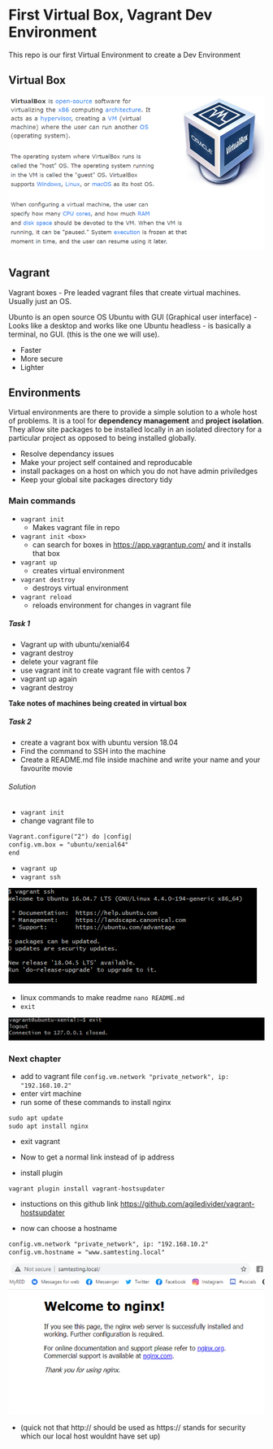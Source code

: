 # First Virtual Box, Vagrant Dev Environment

This repo is our first Virtual Environment to create a Dev Environment

## Virtual Box


![](img/Virtual_box.png)

## Vagrant
Vagrant boxes - Pre leaded vagrant files that create virtual machines. Usually just an OS.

Ubunto is an open source OS
Ubuntu with GUI (Graphical user interface) - Looks like a desktop and works like one
Ubuntu headless - is basically a terminal, no GUI. (this is the one we will use).
  - Faster
  - More secure
  - Lighter

## Environments
Virtual environments are there to provide a simple solution to a whole host of problems. It is a tool for **dependency management** and **project isolation**. They allow site packages to be installed locally in an isolated directory for a particular project as opposed to being installed globally.
- Resolve dependancy issues
- Make your project self contained and reproducable
- install packages on a host on which you do not have admin priviledges
- Keep your global site packages directory tidy

### Main commands

- `vagrant init`
  - Makes vagrant file in repo
- `vagrant init <box>`
  - can search for boxes in https://app.vagrantup.com/<box> and it installs that box
- `vagrant up`
  - creates virtual environment
- `vagrant destroy`
  - destroys virtual environment
- `vagrant reload`
  - reloads environment for changes in vagrant file


##### Task 1
- Vagrant up with ubuntu/xenial64
- vagrant destroy
- delete your vagrant file
- use vagrant init to create vagrant file with centos 7
- vagrant up again
- vagrant destroy

**Take notes of machines being created in virtual box**

##### Task 2
- create a vagrant box with ubuntu version 18.04
- Find the command to SSH into the machine
- Create a README.md file inside machine and write your name and your favourite movie

###### Solution
- `vagrant init`
- change vagrant file to 
```
Vagrant.configure("2") do |config|
config.vm.box = "ubuntu/xenial64"
end
```
- `vagrant up`
- `vagrant ssh`

![](img/vagrant_ssh.png)
- linux commands to make readme `nano README.md`
- `exit`

![](img/exit_virtual_machine.png)


### Next chapter
- add to vagrant file ``` config.vm.network "private_network", ip: "192.168.10.2" ```
- enter virt machine
- run some of these commands to install nginx
```
sudo apt update
sudo apt install nginx
```

- exit vagrant

- Now to get a normal link instead of ip address
- install plugin
```
vagrant plugin install vagrant-hostsupdater
```
- instuctions on this github link
https://github.com/agiledivider/vagrant-hostsupdater

- now can choose a hostname
```
config.vm.network "private_network", ip: "192.168.10.2"
config.vm.hostname = "www.samtesting.local"
```
![](img/Welcome_to_nginx.png)

- (quick not that http:// should be used as https:// stands for security which our local host wouldnt have set up)

